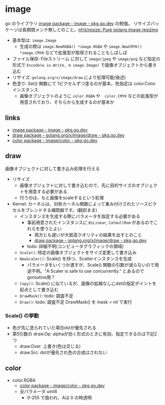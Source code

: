 # image

go のライブラリ [image package \- image \- pkg\.go\.dev](https://pkg.go.dev/image) の勉强。
リサイズパッケージは長期間メンテ無しとのこと。[nfnt/resize: Pure golang image resizing](https://github.com/nfnt/resize)

- 基本型は: `image.Image`
  - 生成の際は `image.NewRGBA() *image.RGBA` や `image.NewCMYK() *image.CMYK` などで拡張型が取得されることもしばしば
- ファイル保存: Fileストリーム に対して `image/jpeg` や `image/png` など指定の形式で `Encode(w io.Write, m image.Image)` で画像オブジェクトから書き込む
- リサイズ: `golang.org/x/image/draw` により処理可能(後述)
- 色塗り: Set() 関数にて 1ピクセルずつ塗るのが基本。色指定は color.Color インスタンス
  - 画像オブジェクトのように `color.RGBA` や　`color.CMYK` などの拡張型が用意されており、そちらから生成するのが基本か

## links

- [image package \- image \- pkg\.go\.dev](https://pkg.go.dev/image)
- [draw package \- golang\.org/x/image/draw \- pkg\.go\.dev](https://pkg.go.dev/golang.org/x/image/draw)
- [color package \- image/color \- pkg\.go\.dev](https://pkg.go.dev/image/color)

## draw

画像オブジェクトに対して書き込み処理を行える

- リサイズ
  - 画像オブジェクトに対して書き込むので、先に目的サイズのオブジェクトを用意する必要がある
  - 行うのは、もと画像をscaleするという処理
- Kernel: カーネルは、対称カーネル関数によって重み付けされたソースピクセルをブレンドする補間器です。(翻訳まま)
  - インスタンスを生成する際にパラメータを指定する必要がある
    - 事前用意されたインスタンスに `BiLinear`, `CatmullRom` があるのでこれらを使うとよい
      - 両方とも遅いが大抵高クオリティの結果を出すとのこと
      - [draw package \- golang\.org/x/image/draw \- pkg\.go\.dev](https://pkg.go.dev/golang.org/x/image/draw#Kernel)
    - todo: 詳細不明(コンピュータグラフィックの領域)
  - `Scale()`: 特定の画像オブジェクトをサイズ変更して書き込み
  - `NewScaler()`: Scale() を持つ、Scallerインスタンスを生成
    - パラメータをいくつか渡すが、Scale() 関数の引数が減らないので用途不明。"A Scaler is safe to use concurrently." とあるので goroutine用？
  - `Copy()`: Scale() に似ているが、画像の拡縮なしにdstの指定ポイントを起点として書き込む
  - `DrawMask()`: todo: 調査不足
  - `Draw()`: todo: 調査不足 DrawMask() を mask = nil で実行

### Scale() の挙動

- 色が先に塗られていた場合dstが優先される
- 第5引数の draw.Op: alphaが効く形式のときに有効、指定できるのは下記2つ
  - draw.Over: 上書き(色は交じる)
  - draw.Src: dstが優先され色の合成はされない

## color

- color.RGBA
  - [color package \- image/color \- pkg\.go\.dev](https://pkg.go.dev/image/color#RGBA.RGBA)
  - 全パラメータ uint8
    - 0-255 で扱われ、Aは 0 の時透明
